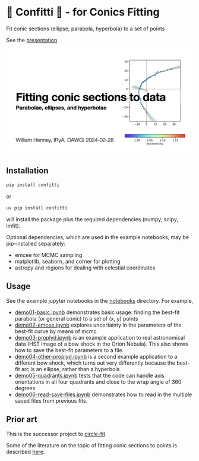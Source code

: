 # 🎊 Confitti 🎊 - for Conics Fitting
Fit conic sections (ellipse, parabola, hyperbola) to a set of points

See the [presentation](https://github.com/dawg-at-irya/conics-talk)

[![](https://github.com/dawg-at-irya/conics-talk/blob/main/slides/001.jpeg?raw=true)](https://github.com/dawg-at-irya/conics-talk#individual-slides "Slides from presentation about fitting conic sections to points")

## Installation
```bash
pip install confitti
```
or
```bash
uv pip install confitti
```
will install the package plus the required dependencies (numpy, scipy, lmfit). 

Optional dependencies, which are used in the example notebooks, 
may be pip-installed separately: 
  * emcee for MCMC sampling
  * matplotlib, seaborn, and corner for plotting
  * astropy and regions for dealing with celestial coordinates
  
## Usage
See the example jupyter notebooks in the [notebooks][] directory. For example, 
  * [demo01-basic.ipynb][] demonstrates basic usage: finding the best-fit parabola (or general conic) to a set of (x, y) points
  * [demo02-emcee.ipynb][] explores uncertainty in the parameters of the best-fit curve by means of mcmc
  * [demo03-proplyd.ipynb][] is an example application to real astronomical data (HST image of a bow shock in the Orion Nebula). This also shows how to save the best-fit parameters to a file.
  * [demo04-other-proplyd.ipynb][] is a second example application to a different bow shock, which turns out very differently because the best-fit arc is an ellipse, rather than a hyperbola
  * [demo05-quadrants.ipynb][] tests that the code can handle axis orientations in all four quadrants and close to the wrap angle of 360 degrees
  * [demo06-read-save-files.ipynb][] demonstrates how to read in the multiple saved files from previous fits. 
  
## Prior art
This is the successor project to [circle-fit](https://github.com/div-B-equals-0/circle-fit)

Some of the literature on the topic of fitting conic sections to points is described [here](https://github.com/div-B-equals-0/confitti/tree/main/docs/prior-art.org). 


[demo01-basic.ipynb]: https://github.com/div-B-equals-0/confitti/tree/main/notebooks/demo01-basic.ipynb
[demo02-emcee.ipynb]: https://github.com/div-B-equals-0/confitti/tree/main/notebooks/demo02-emcee.ipynb
[demo03-proplyd.ipynb]: https://github.com/div-B-equals-0/confitti/tree/main/notebooks/demo03-propyd.ipynb
[demo04-other-proplyd.ipynb]: https://github.com/div-B-equals-0/confitti/tree/main/notebooks/demo04-other-propyd.ipynb
[demo05-quadrants.ipynb]: https://github.com/div-B-equals-0/confitti/tree/main/notebooks/demo05-quadrants.ipynb
[demo06-read-save-files.ipynb]: https://github.com/div-B-equals-0/confitti/tree/main/notebooks/demo06-read-save-files.ipynb
[notebooks]: https://github.com/div-B-equals-0/confitti/tree/main/notebooks


